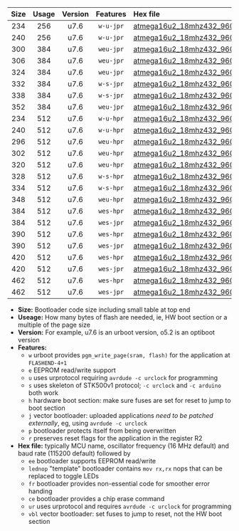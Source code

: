 |Size|Usage|Version|Features|Hex file|
|:-:|:-:|:-:|:-:|:--|
|234|256|u7.6|`w-u-jpr`|[atmega16u2_18mhz432_9600bps_ur_vbl.hex](https://raw.githubusercontent.com/stefanrueger/urboot/main/atmega16u2_18mhz432_9600bps_ur_vbl.hex)|
|240|256|u7.6|`w-u-jpr`|[atmega16u2_18mhz432_9600bps_lednop_ur_vbl.hex](https://raw.githubusercontent.com/stefanrueger/urboot/main/atmega16u2_18mhz432_9600bps_lednop_ur_vbl.hex)|
|300|384|u7.6|`weu-jpr`|[atmega16u2_18mhz432_9600bps_ee_ur_vbl.hex](https://raw.githubusercontent.com/stefanrueger/urboot/main/atmega16u2_18mhz432_9600bps_ee_ur_vbl.hex)|
|306|384|u7.6|`weu-jpr`|[atmega16u2_18mhz432_9600bps_ee_lednop_ur_vbl.hex](https://raw.githubusercontent.com/stefanrueger/urboot/main/atmega16u2_18mhz432_9600bps_ee_lednop_ur_vbl.hex)|
|324|384|u7.6|`weu-jpr`|[atmega16u2_18mhz432_9600bps_ee_lednop_fr_ur_vbl.hex](https://raw.githubusercontent.com/stefanrueger/urboot/main/atmega16u2_18mhz432_9600bps_ee_lednop_fr_ur_vbl.hex)|
|332|384|u7.6|`w-s-jpr`|[atmega16u2_18mhz432_9600bps_vbl.hex](https://raw.githubusercontent.com/stefanrueger/urboot/main/atmega16u2_18mhz432_9600bps_vbl.hex)|
|338|384|u7.6|`w-s-jpr`|[atmega16u2_18mhz432_9600bps_lednop_vbl.hex](https://raw.githubusercontent.com/stefanrueger/urboot/main/atmega16u2_18mhz432_9600bps_lednop_vbl.hex)|
|352|384|u7.6|`weu-jpr`|[atmega16u2_18mhz432_9600bps_ee_lednop_fr_ce_ur_vbl.hex](https://raw.githubusercontent.com/stefanrueger/urboot/main/atmega16u2_18mhz432_9600bps_ee_lednop_fr_ce_ur_vbl.hex)|
|234|512|u7.6|`w-u-hpr`|[atmega16u2_18mhz432_9600bps_ur.hex](https://raw.githubusercontent.com/stefanrueger/urboot/main/atmega16u2_18mhz432_9600bps_ur.hex)|
|240|512|u7.6|`w-u-hpr`|[atmega16u2_18mhz432_9600bps_lednop_ur.hex](https://raw.githubusercontent.com/stefanrueger/urboot/main/atmega16u2_18mhz432_9600bps_lednop_ur.hex)|
|296|512|u7.6|`weu-hpr`|[atmega16u2_18mhz432_9600bps_ee_ur.hex](https://raw.githubusercontent.com/stefanrueger/urboot/main/atmega16u2_18mhz432_9600bps_ee_ur.hex)|
|302|512|u7.6|`weu-hpr`|[atmega16u2_18mhz432_9600bps_ee_lednop_ur.hex](https://raw.githubusercontent.com/stefanrueger/urboot/main/atmega16u2_18mhz432_9600bps_ee_lednop_ur.hex)|
|320|512|u7.6|`weu-hpr`|[atmega16u2_18mhz432_9600bps_ee_lednop_fr_ur.hex](https://raw.githubusercontent.com/stefanrueger/urboot/main/atmega16u2_18mhz432_9600bps_ee_lednop_fr_ur.hex)|
|328|512|u7.6|`w-s-hpr`|[atmega16u2_18mhz432_9600bps.hex](https://raw.githubusercontent.com/stefanrueger/urboot/main/atmega16u2_18mhz432_9600bps.hex)|
|334|512|u7.6|`w-s-hpr`|[atmega16u2_18mhz432_9600bps_lednop.hex](https://raw.githubusercontent.com/stefanrueger/urboot/main/atmega16u2_18mhz432_9600bps_lednop.hex)|
|348|512|u7.6|`weu-hpr`|[atmega16u2_18mhz432_9600bps_ee_lednop_fr_ce_ur.hex](https://raw.githubusercontent.com/stefanrueger/urboot/main/atmega16u2_18mhz432_9600bps_ee_lednop_fr_ce_ur.hex)|
|384|512|u7.6|`wes-hpr`|[atmega16u2_18mhz432_9600bps_ee.hex](https://raw.githubusercontent.com/stefanrueger/urboot/main/atmega16u2_18mhz432_9600bps_ee.hex)|
|384|512|u7.6|`wes-jpr`|[atmega16u2_18mhz432_9600bps_ee_vbl.hex](https://raw.githubusercontent.com/stefanrueger/urboot/main/atmega16u2_18mhz432_9600bps_ee_vbl.hex)|
|390|512|u7.6|`wes-hpr`|[atmega16u2_18mhz432_9600bps_ee_lednop.hex](https://raw.githubusercontent.com/stefanrueger/urboot/main/atmega16u2_18mhz432_9600bps_ee_lednop.hex)|
|390|512|u7.6|`wes-jpr`|[atmega16u2_18mhz432_9600bps_ee_lednop_vbl.hex](https://raw.githubusercontent.com/stefanrueger/urboot/main/atmega16u2_18mhz432_9600bps_ee_lednop_vbl.hex)|
|420|512|u7.6|`wes-hpr`|[atmega16u2_18mhz432_9600bps_ee_lednop_fr.hex](https://raw.githubusercontent.com/stefanrueger/urboot/main/atmega16u2_18mhz432_9600bps_ee_lednop_fr.hex)|
|420|512|u7.6|`wes-jpr`|[atmega16u2_18mhz432_9600bps_ee_lednop_fr_vbl.hex](https://raw.githubusercontent.com/stefanrueger/urboot/main/atmega16u2_18mhz432_9600bps_ee_lednop_fr_vbl.hex)|
|462|512|u7.6|`wes-hpr`|[atmega16u2_18mhz432_9600bps_ee_lednop_fr_ce.hex](https://raw.githubusercontent.com/stefanrueger/urboot/main/atmega16u2_18mhz432_9600bps_ee_lednop_fr_ce.hex)|
|462|512|u7.6|`wes-jpr`|[atmega16u2_18mhz432_9600bps_ee_lednop_fr_ce_vbl.hex](https://raw.githubusercontent.com/stefanrueger/urboot/main/atmega16u2_18mhz432_9600bps_ee_lednop_fr_ce_vbl.hex)|

- **Size:** Bootloader code size including small table at top end
- **Useage:** How many bytes of flash are needed, ie, HW boot section or a multiple of the page size
- **Version:** For example, u7.6 is an urboot version, o5.2 is an optiboot version
- **Features:**
  + `w` urboot provides `pgm_write_page(sram, flash)` for the application at `FLASHEND-4+1`
  + `e` EEPROM read/write support
  + `u` uses urprotocol requiring `avrdude -c urclock` for programming
  + `s` uses skeleton of STK500v1 protocol; `-c urclock` and `-c arduino` both work
  + `h` hardware boot section: make sure fuses are set for reset to jump to boot section
  + `j` vector bootloader: uploaded applications *need to be patched externally*, eg, using `avrdude -c urclock`
  + `p` bootloader protects itself from being overwritten
  + `r` preserves reset flags for the application in the register R2
- **Hex file:** typically MCU name, oscillator frequency (16 MHz default) and baud rate (115200 default) followed by
  + `ee` bootloader supports EEPROM read/write
  + `lednop` "template" bootloader contains `mov rx,rx` nops that can be replaced to toggle LEDs
  + `fr` bootloader provides non-essential code for smoother error handing
  + `ce` bootloader provides a chip erase command
  + `ur` uses urprotocol and requires `avrdude -c urclock` for programming
  + `vbl` vector bootloader: set fuses to jump to reset, not the HW boot section
